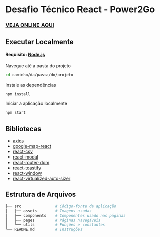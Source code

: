 # Desafio Técnico React - Power2Go

### [VEJA ONLINE AQUI](https://power2go-tech-challenge.web.app/)

## Executar Localmente

#### Requisito: [Node.js](https://nodejs.org/en/download/current)

Navegue até a pasta do projeto
~~~bash  
cd caminho/da/pasta/do/projeto
~~~

Instale as dependências
~~~bash  
npm install
~~~

Iniciar a aplicação localmente
~~~bash  
npm start
~~~

## Bibliotecas

 + [axios](https://github.com/axios/axios)
 + [google-map-react](https://github.com/google-map-react/google-map-react)
 + [react-csv](https://github.com/react-csv/react-csv)
 + [react-modal](https://github.com/reactjs/react-modal)
 + [react-router-dom](https://github.com/remix-run/react-router)
 + [react-toastify](https://github.com/fkhadra/react-toastify)
 + [react-window](https://github.com/bvaughn/react-window)
 + [react-virtualized-auto-sizer](https://github.com/bvaughn/react-virtualized-auto-sizer)

## Estrutura de Arquivos

```sh
├── src               # Código-fonte da aplicação
│   ├── assets        # Imagens usadas
│   ├── components    # Componentes usado nas páginas
│   ├── pages         # Páginas navegáveis
│   └── utils         # Funções e constantes
└── README.md         # Instruções
```